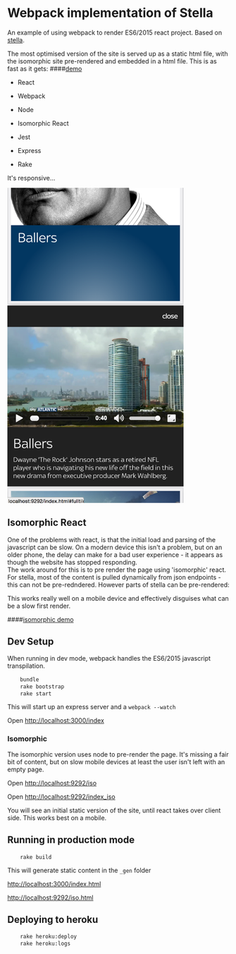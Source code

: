 # Webpack implementation of Stella

An example of using webpack to render ES6/2015 react project.  Based on [stella](https://github.com/coder36/stella).  

The most optimised version of the site is served up as a static html file, with the isomorphic site pre-rendered and embedded in a html file.
This is as fast as it gets: 
####[demo](http://pure-mountain-5774.herokuapp.com/index.html)
  
  - React 
  
  - Webpack
  
  - Node
  
  - Isomorphic React
  
  - Jest
  
  - Express
  
  - Rake
  
It's responsive...

<a href="http://pure-mountain-5774.herokuapp.com/"><img src="https://raw.githubusercontent.com/coder36/stella/master/public/img/screenshot2.png" width="400px" /></a>



## Isomorphic React

One of the problems with react, is that the initial load and parsing of the javascript can be slow.  On a modern device this isn't a problem,
but on an older phone, the delay can make for a bad user experience - it appears as though the website has stopped responding.   
The work around for this is to pre render the page using 'isomorphic' react.  For stella, most of the content is pulled dynamically from
 json endpoints - this can not be pre-redndered.  However parts of stella can be pre-rendered:  

This works really well on a mobile device and effectively disguises what can be a slow first render.

####[isomorphic demo](http://pure-mountain-5774.herokuapp.com/index_iso)


## Dev Setup

When running in dev mode, webpack handles the  ES6/2015 javascript transpilation.

        bundle
        rake bootstrap
        rake start
        
This will start up an express server and a `webpack --watch`         
        
        
Open [http://localhost:3000/index](http://localhost:3000/index)

### Isomorphic
The isomorphic version uses node to pre-render the page.  It's missing a fair bit of content, but on slow mobile devices at least
the user isn't left with an empty page.

Open [http://localhost:9292/iso](http://localhost:9292/iso)

Open [http://localhost:9292/index_iso](http://localhost:9292/index_iso)

You will see an initial static version of the site, until react takes over client side.  This works best on a mobile.



## Running in production mode

        rake build
 
This will generate static content in the `_gen` folder 
 
[http://localhost:3000/index.html](http://localhost:3000/index.html) 

[http://localhost:9292/iso.html](http://localhost:9292/iso.html)


## Deploying to heroku

        rake heroku:deploy
        rake heroku:logs
        
